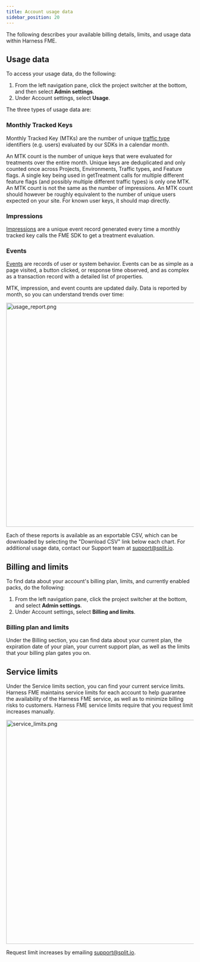 ```yaml
---
title: Account usage data
sidebar_position: 20
---
```


The following describes your available billing details, limits, and usage data within Harness FME. 

## Usage data

To access your usage data, do the following:

1. From the left navigation pane, click the project switcher at the bottom, and then select **Admin settings**.
2. Under Account settings, select **Usage**. 

The three types of usage data are:

### Monthly Tracked Keys

Monthly Tracked Key (MTKs) are the number of unique [traffic type](/docs/feature-management-experimentation/management-and-administration/fme-settings/traffic-types) identifiers (e.g. users) evaluated by our SDKs in a calendar month.

An MTK count is the number of unique keys that were evaluated for treatments over the entire month. Unique keys are deduplicated and only counted once across Projects, Environments, Traffic types, and Feature flags. A single key being used in getTreatment calls for multiple different feature flags (and possibly multiple different traffic types) is only one MTK. An MTK count is not the same as the number of impressions. An MTK count should however be roughly equivalent to the number of unique users expected on your site. For known user keys, it should map directly. 

### Impressions

[Impressions](/docs/feature-management-experimentation/feature-management/impressions/) are a unique event record generated every time a monthly tracked key calls the FME SDK to get a treatment evaluation.

### Events

[Events](/docs/feature-management-experimentation/release-monitoring/events/) are records of user or system behavior. Events can be as simple as a page visited, a button clicked, or response time observed, and as complex as a transaction record with a detailed list of properties.

MTK, impression, and event counts are updated daily. Data is reported by month, so you can understand trends over time:

<img src="https://help.split.io/hc/article_attachments/15873130151181" alt="usage_report.png" width="600" />

Each of these reports is available as an exportable CSV, which can be downloaded by selecting the "Download CSV" link below each chart. For additional usage data, contact our Support team at [support@split.io](mailto:support@split.io). 

## Billing and limits

To find data about your account's billing plan, limits, and currently enabled packs, do the following:

1. From the left navigation pane, click the project switcher at the bottom, and select **Admin settings**.
2. Under Account settings, select **Billing and limits**.

### Billing plan and limits

Under the Billing section, you can find data about your current plan, the expiration date of your plan, your current support plan, as well as the limits that your billing plan gates you on.

## Service limits

Under the Service limits section, you can find your current service limits. Harness FME maintains service limits for each account to help guarantee the availability of the Harness FME service, as well as to minimize billing risks to customers. Harness FME service limits require that you request limit increases manually.

<img src="https://help.split.io/hc/article_attachments/16022540784269" alt="service_limits.png" width="600" />

Request limit increases by emailing [support@split.io](mailto:support@split.io).
